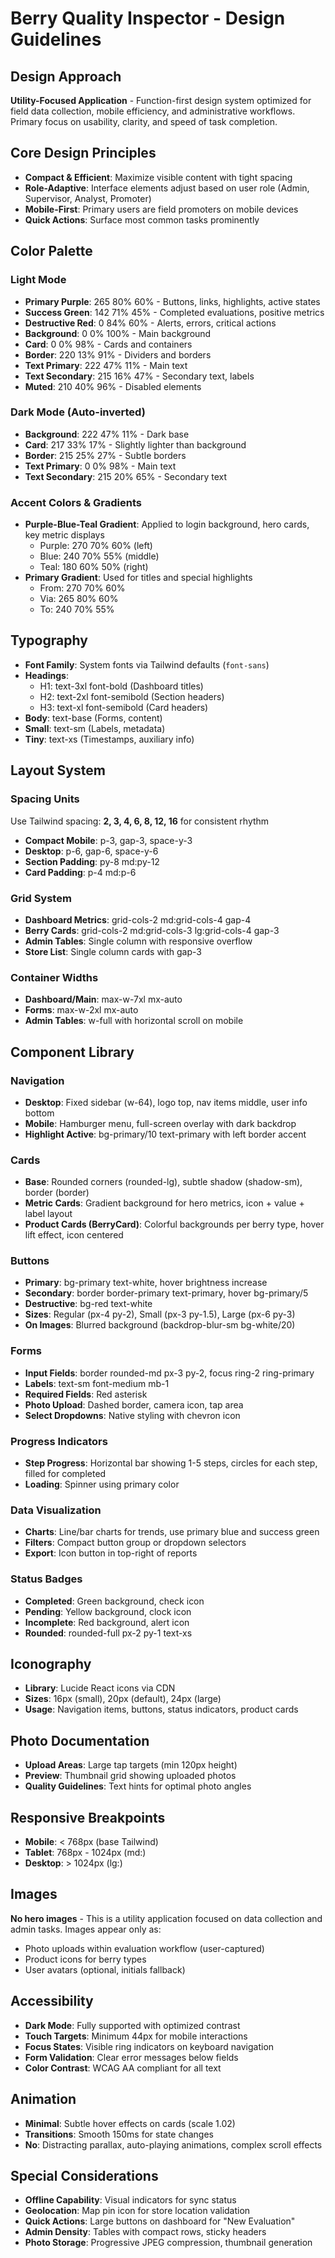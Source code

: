 # Berry Quality Inspector - Design Guidelines

## Design Approach
**Utility-Focused Application** - Function-first design system optimized for field data collection, mobile efficiency, and administrative workflows. Primary focus on usability, clarity, and speed of task completion.

## Core Design Principles
- **Compact & Efficient**: Maximize visible content with tight spacing
- **Role-Adaptive**: Interface elements adjust based on user role (Admin, Supervisor, Analyst, Promoter)
- **Mobile-First**: Primary users are field promoters on mobile devices
- **Quick Actions**: Surface most common tasks prominently

## Color Palette

### Light Mode
- **Primary Purple**: 265 80% 60% - Buttons, links, highlights, active states
- **Success Green**: 142 71% 45% - Completed evaluations, positive metrics
- **Destructive Red**: 0 84% 60% - Alerts, errors, critical actions
- **Background**: 0 0% 100% - Main background
- **Card**: 0 0% 98% - Cards and containers
- **Border**: 220 13% 91% - Dividers and borders
- **Text Primary**: 222 47% 11% - Main text
- **Text Secondary**: 215 16% 47% - Secondary text, labels
- **Muted**: 210 40% 96% - Disabled elements

### Dark Mode (Auto-inverted)
- **Background**: 222 47% 11% - Dark base
- **Card**: 217 33% 17% - Slightly lighter than background
- **Border**: 215 25% 27% - Subtle borders
- **Text Primary**: 0 0% 98% - Main text
- **Text Secondary**: 215 20% 65% - Secondary text

### Accent Colors & Gradients
- **Purple-Blue-Teal Gradient**: Applied to login background, hero cards, key metric displays
  - Purple: 270 70% 60% (left)
  - Blue: 240 70% 55% (middle)
  - Teal: 180 60% 50% (right)
- **Primary Gradient**: Used for titles and special highlights
  - From: 270 70% 60%
  - Via: 265 80% 60%
  - To: 240 70% 55%

## Typography
- **Font Family**: System fonts via Tailwind defaults (`font-sans`)
- **Headings**: 
  - H1: text-3xl font-bold (Dashboard titles)
  - H2: text-2xl font-semibold (Section headers)
  - H3: text-xl font-semibold (Card headers)
- **Body**: text-base (Forms, content)
- **Small**: text-sm (Labels, metadata)
- **Tiny**: text-xs (Timestamps, auxiliary info)

## Layout System

### Spacing Units
Use Tailwind spacing: **2, 3, 4, 6, 8, 12, 16** for consistent rhythm
- **Compact Mobile**: p-3, gap-3, space-y-3
- **Desktop**: p-6, gap-6, space-y-6
- **Section Padding**: py-8 md:py-12
- **Card Padding**: p-4 md:p-6

### Grid System
- **Dashboard Metrics**: grid-cols-2 md:grid-cols-4 gap-4
- **Berry Cards**: grid-cols-2 md:grid-cols-3 lg:grid-cols-4 gap-3
- **Admin Tables**: Single column with responsive overflow
- **Store List**: Single column cards with gap-3

### Container Widths
- **Dashboard/Main**: max-w-7xl mx-auto
- **Forms**: max-w-2xl mx-auto
- **Admin Tables**: w-full with horizontal scroll on mobile

## Component Library

### Navigation
- **Desktop**: Fixed sidebar (w-64), logo top, nav items middle, user info bottom
- **Mobile**: Hamburger menu, full-screen overlay with dark backdrop
- **Highlight Active**: bg-primary/10 text-primary with left border accent

### Cards
- **Base**: Rounded corners (rounded-lg), subtle shadow (shadow-sm), border (border)
- **Metric Cards**: Gradient background for hero metrics, icon + value + label layout
- **Product Cards (BerryCard)**: Colorful backgrounds per berry type, hover lift effect, icon centered

### Buttons
- **Primary**: bg-primary text-white, hover brightness increase
- **Secondary**: border border-primary text-primary, hover bg-primary/5
- **Destructive**: bg-red text-white
- **Sizes**: Regular (px-4 py-2), Small (px-3 py-1.5), Large (px-6 py-3)
- **On Images**: Blurred background (backdrop-blur-sm bg-white/20)

### Forms
- **Input Fields**: border rounded-md px-3 py-2, focus ring-2 ring-primary
- **Labels**: text-sm font-medium mb-1
- **Required Fields**: Red asterisk
- **Photo Upload**: Dashed border, camera icon, tap area
- **Select Dropdowns**: Native styling with chevron icon

### Progress Indicators
- **Step Progress**: Horizontal bar showing 1-5 steps, circles for each step, filled for completed
- **Loading**: Spinner using primary color

### Data Visualization
- **Charts**: Line/bar charts for trends, use primary blue and success green
- **Filters**: Compact button group or dropdown selectors
- **Export**: Icon button in top-right of reports

### Status Badges
- **Completed**: Green background, check icon
- **Pending**: Yellow background, clock icon
- **Incomplete**: Red background, alert icon
- **Rounded**: rounded-full px-2 py-1 text-xs

## Iconography
- **Library**: Lucide React icons via CDN
- **Sizes**: 16px (small), 20px (default), 24px (large)
- **Usage**: Navigation items, buttons, status indicators, product cards

## Photo Documentation
- **Upload Areas**: Large tap targets (min 120px height)
- **Preview**: Thumbnail grid showing uploaded photos
- **Quality Guidelines**: Text hints for optimal photo angles

## Responsive Breakpoints
- **Mobile**: < 768px (base Tailwind)
- **Tablet**: 768px - 1024px (md:)
- **Desktop**: > 1024px (lg:)

## Images
**No hero images** - This is a utility application focused on data collection and admin tasks. Images appear only as:
- Photo uploads within evaluation workflow (user-captured)
- Product icons for berry types
- User avatars (optional, initials fallback)

## Accessibility
- **Dark Mode**: Fully supported with optimized contrast
- **Touch Targets**: Minimum 44px for mobile interactions
- **Focus States**: Visible ring indicators on keyboard navigation
- **Form Validation**: Clear error messages below fields
- **Color Contrast**: WCAG AA compliant for all text

## Animation
- **Minimal**: Subtle hover effects on cards (scale 1.02)
- **Transitions**: Smooth 150ms for state changes
- **No**: Distracting parallax, auto-playing animations, complex scroll effects

## Special Considerations
- **Offline Capability**: Visual indicators for sync status
- **Geolocation**: Map pin icon for store location validation
- **Quick Actions**: Large buttons on dashboard for "New Evaluation"
- **Admin Density**: Tables with compact rows, sticky headers
- **Photo Storage**: Progressive JPEG compression, thumbnail generation